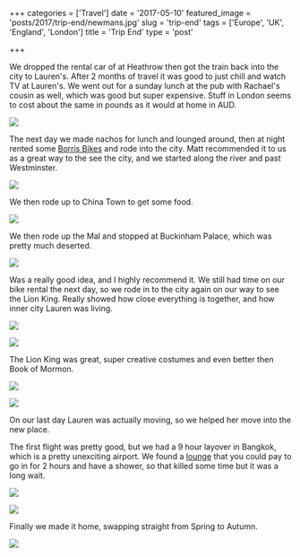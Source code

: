 +++
categories = ['Travel']
date = '2017-05-10'
featured_image = 'posts/2017/trip-end/newmans.jpg'
slug = 'trip-end'
tags = ['Europe', 'UK', 'England', 'London']
title = 'Trip End'
type = 'post'

+++

We dropped the rental car of at Heathrow then got the train back into the city to Lauren's.
After 2 months of travel it was good to just chill and watch TV at Lauren's.
We went out for a sunday lunch at the pub with Rachael's cousin as well, which was good but super expensive.
Stuff in London seems to cost about the same in pounds as it would at home in AUD.

![](newmans.jpg "")

The next day we made nachos for lunch and lounged around, then at night rented some [Borris Bikes](https://tfl.gov.uk/modes/cycling/santander-cycles) and rode into the city.
Matt recommended it to us as a great way to the see the city, and we started along the river and past Westminster.

![](westminster.jpg "")

We then rode up to China Town to get some food.

![](chinatown.jpg "")

We then rode up the Mal and stopped at Buckinham Palace, which was pretty much deserted.

![](gate.jpg "")

Was a really good idea, and I highly recommend it. We still had time on our bike rental the next day, so we rode in to the city again on our way to see the Lion King. Really showed how close everything is together, and how inner city Lauren was living.

![](albert.jpg "")

![](eye.jpg "")

The Lion King was great, super creative costumes and even better then Book of Mormon.

![](lion-king1.jpg "")

![](lion-king2.jpg "")

On our last day Lauren was actually moving, so we helped her move into the new place.

The first flight was pretty good, but we had a 9 hour layover in Bangkok, which is a pretty unexciting airport. We found a [lounge](https://goo.gl/maps/MN9TN6E45542) that you could pay to go in for 2 hours and have a shower, so that killed some time but it was a long wait.

![](airport.jpg "")

![](plane.jpg "")

Finally we made it home, swapping straight from Spring to Autumn.

![](home.jpg "")